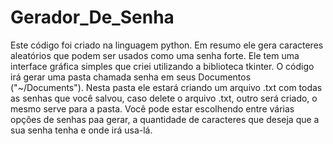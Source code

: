 # Gerador_De_Senha
Este código foi criado na linguagem python. Em resumo ele gera caracteres aleatórios que podem ser usados como uma senha forte. Ele tem uma interface gráfica simples que criei utilizando a biblioteca tkinter.
O código irá gerar uma pasta chamada senha em seus Documentos ("~/Documents"). Nesta pasta ele estará criando um arquivo .txt com todas as senhas que você salvou, caso delete o arquivo .txt, outro será criado, o mesmo serve para a pasta.
Você pode estar escolhendo entre várias opções de senhas paa gerar, a quantidade de caracteres que deseja que a sua senha tenha e onde irá usa-lá.
